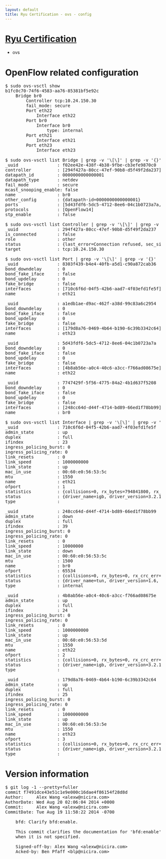 ```yaml
---
layout: default
title: Ryu Certification - ovs - config
---
```

# [Ryu Certification](http://osrg.github.io/ryu/certification.html)
* ovs 

# OpenFlow related configuration
<pre>
$ sudo ovs-vsctl show
b1fc0c70-74f6-4583-aa76-85381bf5e92c
    Bridge br0
        Controller tcp:10.24.150.30
        fail_mode: secure
        Port eth22
            Interface eth22
        Port br0
            Interface br0
                type: internal
        Port eth21
            Interface eth21
        Port eth23
            Interface eth23

$ sudo ovs-vsctl list Bridge | grep -v '\[\]' | grep -v '{}'
_uuid               : f02ee42e-438f-4b38-9fbe-cb3efe9870c0
controller          : [294f427a-80cc-47ef-90b8-d5f49f2da237]
datapath_id         : 0000000000000001
datapath_type       : netdev
fail_mode           : secure
mcast_snooping_enable: false
name                : br0
other_config        : {datapath-id=0000000000000001}
ports               : [5d43fdf6-5dc5-4712-8ee6-04c1b0723a7a, 7747429f-5f56-4775-84a2-4b1d637f5208, 8303f439-b4e4-40fb-a5d1-c90a872cab36, a1edb1ae-d9ac-462f-a38d-99c83a6c2954]
protocols           : [OpenFlow14]
stp_enable          : false

$ sudo ovs-vsctl list Controller | grep -v '\[\]' | grep -v '{}'
_uuid               : 294f427a-80cc-47ef-90b8-d5f49f2da237
is_connected        : false
role                : other
status              : {last_error=Connection refused, sec_since_connect=707, sec_since_disconnect=5, state=BACKOFF}
target              : tcp:10.24.150.30

$ sudo ovs-vsctl list Port | grep -v '\[\]' | grep -v '{}'
_uuid               : 8303f439-b4e4-40fb-a5d1-c90a872cab36
bond_downdelay      : 0
bond_fake_iface     : false
bond_updelay        : 0
fake_bridge         : false
interfaces          : [710c6f6d-04f5-42b6-aad7-4f03efd1fe5f]
name                : eth21

_uuid               : a1edb1ae-d9ac-462f-a38d-99c83a6c2954
bond_downdelay      : 0
bond_fake_iface     : false
bond_updelay        : 0
fake_bridge         : false
interfaces          : [179d8a76-0469-4b64-b190-6c39b3342c64]
name                : eth23

_uuid               : 5d43fdf6-5dc5-4712-8ee6-04c1b0723a7a
bond_downdelay      : 0
bond_fake_iface     : false
bond_updelay        : 0
fake_bridge         : false
interfaces          : [4b8ab56e-a0c4-40c6-a3cc-f766ad08675e]
name                : eth22

_uuid               : 7747429f-5f56-4775-84a2-4b1d637f5208
bond_downdelay      : 0
bond_fake_iface     : false
bond_updelay        : 0
fake_bridge         : false
interfaces          : [248cc64d-d44f-4714-bd89-66ed1f78bb99]
name                : br0

$ sudo ovs-vsctl list Interface | grep -v '\[\]' | grep -v '{}'
_uuid               : 710c6f6d-04f5-42b6-aad7-4f03efd1fe5f
admin_state         : up
duplex              : full
ifindex             : 23
ingress_policing_burst: 0
ingress_policing_rate: 0
link_resets         : 0
link_speed          : 1000000000
link_state          : up
mac_in_use          : 00:60:e0:56:53:5c
mtu                 : 1550
name                : eth21
ofport              : 1
statistics          : {collisions=0, rx_bytes=794841800, rx_crc_err=0, rx_dropped=0, rx_errors=0, rx_frame_err=0, rx_over_err=0, rx_packets=533851, tx_bytes=0, tx_dropped=0, tx_errors=0, tx_packets=0}
status              : {driver_name=igb, driver_version=3.2.10-k, firmware_version=2.10-9}
type                : 

_uuid               : 248cc64d-d44f-4714-bd89-66ed1f78bb99
admin_state         : down
duplex              : full
ifindex             : 39
ingress_policing_burst: 0
ingress_policing_rate: 0
link_resets         : 0
link_speed          : 10000000
link_state          : down
mac_in_use          : 00:60:e0:56:53:5c
mtu                 : 1500
name                : br0
ofport              : 65534
statistics          : {collisions=0, rx_bytes=0, rx_crc_err=0, rx_dropped=0, rx_errors=0, rx_frame_err=0, rx_over_err=0, rx_packets=0, tx_bytes=0, tx_dropped=0, tx_errors=0, tx_packets=0}
status              : {driver_name=tun, driver_version=1.6, firmware_version=N/A}
type                : internal

_uuid               : 4b8ab56e-a0c4-40c6-a3cc-f766ad08675e
admin_state         : up
duplex              : full
ifindex             : 24
ingress_policing_burst: 0
ingress_policing_rate: 0
link_resets         : 0
link_speed          : 1000000000
link_state          : up
mac_in_use          : 00:60:e0:56:53:5d
mtu                 : 1550
name                : eth22
ofport              : 2
statistics          : {collisions=0, rx_bytes=0, rx_crc_err=0, rx_dropped=0, rx_errors=0, rx_frame_err=0, rx_over_err=0, rx_packets=0, tx_bytes=330232892, tx_dropped=0, tx_errors=0, tx_packets=222008}
status              : {driver_name=igb, driver_version=3.2.10-k, firmware_version=2.10-9}
type                : 

_uuid               : 179d8a76-0469-4b64-b190-6c39b3342c64
admin_state         : up
duplex              : full
ifindex             : 25
ingress_policing_burst: 0
ingress_policing_rate: 0
link_resets         : 0
link_speed          : 1000000000
link_state          : up
mac_in_use          : 00:60:e0:56:53:5e
mtu                 : 1550
name                : eth23
ofport              : 3
statistics          : {collisions=0, rx_bytes=0, rx_crc_err=0, rx_dropped=0, rx_errors=0, rx_frame_err=0, rx_over_err=0, rx_packets=0, tx_bytes=623493000, tx_dropped=0, tx_errors=0, tx_packets=415662}
status              : {driver_name=igb, driver_version=3.2.10-k, firmware_version=2.10-9}
type                : 
</pre>

# Version information
<pre>
$ git log -1 --pretty=fuller
commit f7491dce43e51c1e9e000c16dae4f86154f28d8d
Author:     Alex Wang &lt;alexw@nicira.com&gt;
AuthorDate: Wed Aug 20 02:06:04 2014 +0000
Commit:     Alex Wang &lt;alexw@nicira.com&gt;
CommitDate: Tue Aug 19 11:58:22 2014 -0700

    bfd: Clarify bfd:enable.
    
    This commit clarifies the documentation for 'bfd:enable'
    when it is not specified.
    
    Signed-off-by: Alex Wang &lt;alexw@nicira.com&gt;
    Acked-by: Ben Pfaff &lt;blp@nicira.com&gt;
</pre>
